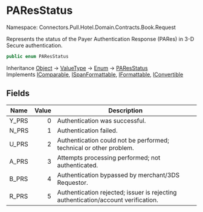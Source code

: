 # PAResStatus

Namespace: Connectors.Pull.Hotel.Domain.Contracts.Book.Request

Represents the status of the Payer Authentication Response (PARes) in 3-D Secure authentication.

```csharp
public enum PAResStatus
```

Inheritance [Object](https://docs.microsoft.com/en-us/dotnet/api/system.object) → [ValueType](https://docs.microsoft.com/en-us/dotnet/api/system.valuetype) → [Enum](https://docs.microsoft.com/en-us/dotnet/api/system.enum) → [PAResStatus](./connectors.pull.hotel.domain.contracts.book.request.paresstatus)<br />
Implements [IComparable](https://docs.microsoft.com/en-us/dotnet/api/system.icomparable), [ISpanFormattable](https://docs.microsoft.com/en-us/dotnet/api/system.ispanformattable), [IFormattable](https://docs.microsoft.com/en-us/dotnet/api/system.iformattable), [IConvertible](https://docs.microsoft.com/en-us/dotnet/api/system.iconvertible)

## Fields

| Name | Value | Description |
| --- | --: | --- |
| Y_PRS | 0 | Authentication was successful. |
| N_PRS | 1 | Authentication failed. |
| U_PRS | 2 | Authentication could not be performed; technical or other problem. |
| A_PRS | 3 | Attempts processing performed; not authenticated. |
| B_PRS | 4 | Authentication bypassed by merchant/3DS Requestor. |
| R_PRS | 5 | Authentication rejected; issuer is rejecting authentication/account verification. |
